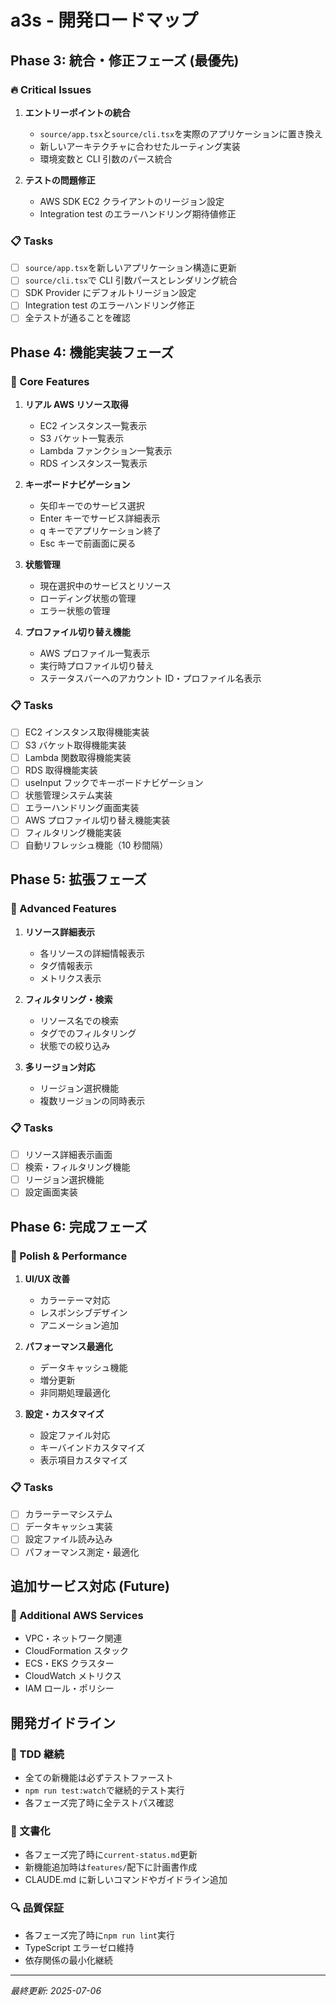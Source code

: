 # a3s - 開発ロードマップ

## Phase 3: 統合・修正フェーズ (最優先)

### 🔥 Critical Issues

1. **エントリーポイントの統合**

   - `source/app.tsx`と`source/cli.tsx`を実際のアプリケーションに置き換え
   - 新しいアーキテクチャに合わせたルーティング実装
   - 環境変数と CLI 引数のパース統合

2. **テストの問題修正**
   - AWS SDK EC2 クライアントのリージョン設定
   - Integration test のエラーハンドリング期待値修正

### 📋 Tasks

- [ ] `source/app.tsx`を新しいアプリケーション構造に更新
- [ ] `source/cli.tsx`で CLI 引数パースとレンダリング統合
- [ ] SDK Provider にデフォルトリージョン設定
- [ ] Integration test のエラーハンドリング修正
- [ ] 全テストが通ることを確認

## Phase 4: 機能実装フェーズ

### 🎯 Core Features

1. **リアル AWS リソース取得**

   - EC2 インスタンス一覧表示
   - S3 バケット一覧表示
   - Lambda ファンクション一覧表示
   - RDS インスタンス一覧表示

2. **キーボードナビゲーション**

   - 矢印キーでのサービス選択
   - Enter キーでサービス詳細表示
   - q キーでアプリケーション終了
   - Esc キーで前画面に戻る

3. **状態管理**

   - 現在選択中のサービスとリソース
   - ローディング状態の管理
   - エラー状態の管理

4. **プロファイル切り替え機能**
   - AWS プロファイル一覧表示
   - 実行時プロファイル切り替え
   - ステータスバーへのアカウント ID・プロファイル名表示

### 📋 Tasks

- [ ] EC2 インスタンス取得機能実装
- [ ] S3 バケット取得機能実装
- [ ] Lambda 関数取得機能実装
- [ ] RDS 取得機能実装
- [ ] useInput フックでキーボードナビゲーション
- [ ] 状態管理システム実装
- [ ] エラーハンドリング画面実装
- [ ] AWS プロファイル切り替え機能実装
- [ ] フィルタリング機能実装
- [ ] 自動リフレッシュ機能（10 秒間隔）

## Phase 5: 拡張フェーズ

### 🚀 Advanced Features

1. **リソース詳細表示**

   - 各リソースの詳細情報表示
   - タグ情報表示
   - メトリクス表示

2. **フィルタリング・検索**

   - リソース名での検索
   - タグでのフィルタリング
   - 状態での絞り込み

3. **多リージョン対応**
   - リージョン選択機能
   - 複数リージョンの同時表示

### 📋 Tasks

- [ ] リソース詳細表示画面
- [ ] 検索・フィルタリング機能
- [ ] リージョン選択機能
- [ ] 設定画面実装

## Phase 6: 完成フェーズ

### 🎨 Polish & Performance

1. **UI/UX 改善**

   - カラーテーマ対応
   - レスポンシブデザイン
   - アニメーション追加

2. **パフォーマンス最適化**

   - データキャッシュ機能
   - 増分更新
   - 非同期処理最適化

3. **設定・カスタマイズ**
   - 設定ファイル対応
   - キーバインドカスタマイズ
   - 表示項目カスタマイズ

### 📋 Tasks

- [ ] カラーテーマシステム
- [ ] データキャッシュ実装
- [ ] 設定ファイル読み込み
- [ ] パフォーマンス測定・最適化

## 追加サービス対応 (Future)

### 🔮 Additional AWS Services

- VPC・ネットワーク関連
- CloudFormation スタック
- ECS・EKS クラスター
- CloudWatch メトリクス
- IAM ロール・ポリシー

## 開発ガイドライン

### 🧪 TDD 継続

- 全ての新機能は必ずテストファースト
- `npm run test:watch`で継続的テスト実行
- 各フェーズ完了時に全テストパス確認

### 📝 文書化

- 各フェーズ完了時に`current-status.md`更新
- 新機能追加時は`features/`配下に計画書作成
- CLAUDE.md に新しいコマンドやガイドライン追加

### 🔍 品質保証

- 各フェーズ完了時に`npm run lint`実行
- TypeScript エラーゼロ維持
- 依存関係の最小化継続

---

_最終更新: 2025-07-06_
